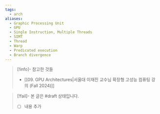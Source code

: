 ```yaml
---
tags:
  - arch
aliases:
  - Graphic Processing Unit
  - GPU
  - Single Instruction, Multiple Threads
  - SIMT
  - Thread
  - Warp
  - Predicated execution
  - Branch divergence
---
```

> [!info]- 참고한 것들
> - [[09. GPU Architectures|서울대 이재진 교수님 확장형 고성능 컴퓨팅 강의 (Fall 2024)]]

> [!fail]- 본 글은 #draft 상태입니다.
> - [ ] 내용 추가